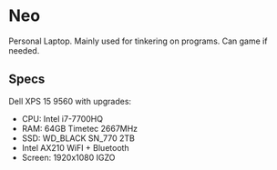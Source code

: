 # Neo

Personal Laptop. Mainly used for tinkering on programs. Can game if needed.

## Specs

Dell XPS 15 9560 with upgrades:

- CPU: Intel i7-7700HQ
- RAM: 64GB Timetec 2667MHz
- SSD: WD_BLACK SN_770 2TB
- Intel AX210 WiFI + Bluetooth
- Screen: 1920x1080 IGZO
